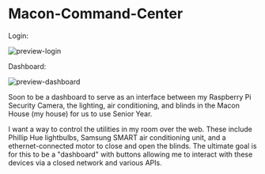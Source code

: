 # Macon-Command-Center

Login:

![preview-login](http://i1158.photobucket.com/albums/p618/g12mcgov/Screenshot%202015-05-15%2023.27.34.png)

Dashboard:

![preview-dashboard](http://i1158.photobucket.com/albums/p618/g12mcgov/Screenshot%202015-05-17%2016.42.27.png)

Soon to be a dashboard to serve as an interface between my Raspberry Pi Security Camera, the lighting, air conditioning, and blinds in the Macon House (my house) for us to use Senior Year.

I want a way to control the utilities in my room over the web. These include Phillip Hue lightbulbs, Samsung SMART air conditioning unit, and a ethernet-connected motor to close and open the blinds. The ultimate goal is for this to be a "dashboard" with buttons allowing me to interact with these devices via a closed network and various APIs. 
